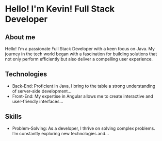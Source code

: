 # Hello! I'm Kevin! Full Stack Developer

## About me
Hello! I'm a passionate Full Stack Developer with a keen focus on Java. My journey in the tech world began with a fascination for building solutions that not only perform efficiently but also deliver a compelling user experience.

## Technologies
- Back-End: Proficient in Java, I bring to the table a strong understanding of server-side development...
- Front-End: My expertise in Angular allows me to create interactive and user-friendly interfaces...

## Skills
- Problem-Solving: As a developer, I thrive on solving complex problems. I’m constantly exploring new technologies and...
